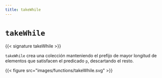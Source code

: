 ```yaml
---
title: takeWhile
---
```


# `takeWhile`

{{< signature takeWhile >}}

`takeWhile` crea una colección manteniendo el prefijo de mayor longitud de elementos que satisfacen el predicado `p`, descartando el resto.

{{< figure src="images/functions/takeWhile.svg" >}}
